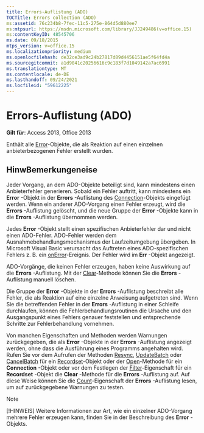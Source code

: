 ```yaml
---
title: Errors-Auflistung (ADO)
TOCTitle: Errors collection (ADO)
ms:assetid: 76c234b8-7fec-11c5-275e-864d5d880ee7
ms:mtpsurl: https://msdn.microsoft.com/library/JJ249486(v=office.15)
ms:contentKeyID: 48545706
ms.date: 09/18/2015
mtps_version: v=office.15
ms.localizationpriority: medium
ms.openlocfilehash: de32ce3ad9c24b27817d89d4456151ae5f64fd4a
ms.sourcegitcommit: a1d9041c20256616c9c183f7d1049142a7ac6991
ms.translationtype: MT
ms.contentlocale: de-DE
ms.lasthandoff: 09/24/2021
ms.locfileid: "59612225"
---
```

# <a name="errors-collection-ado"></a>Errors-Auflistung (ADO)


**Gilt für**: Access 2013, Office 2013

Enthält alle [Error](error-object-ado.md)-Objekte, die als Reaktion auf einen einzelnen anbieterbezogenen Fehler erstellt wurden.

## <a name="remarks"></a>HinwBemerkungeneise

Jeder Vorgang, an dem ADO-Objekte beteiligt sind, kann mindestens einen Anbieterfehler generieren. Sobald ein Fehler auftritt, kann mindestens ein **Error** -Objekt in der **Errors** -Auflistung des [Connection](connection-object-ado.md)-Objekts eingefügt werden. Wenn ein anderer ADO-Vorgang einen Fehler erzeugt, wird die **Errors** -Auflistung gelöscht, und die neue Gruppe der **Error** -Objekte kann in die **Errors** -Auflistung übernommen werden.

Jedes **Error** -Objekt stellt einen spezifischen Anbieterfehler dar und nicht einen ADO-Fehler. ADO-Fehler werden dem Ausnahmebehandlungsmechanismus der Laufzeitumgebung übergeben. In Microsoft Visual Basic verursacht das Auftreten eines ADO-spezifischen Fehlers z. B. ein [onError](onerror-event-rds.md)-Ereignis. Der Fehler wird im **Err** -Objekt angezeigt.

ADO-Vorgänge, die keinen Fehler erzeugen, haben keine Auswirkung auf die **Errors** -Auflistung. Mit der [Clear](clear-method-ado.md)-Methode können Sie die **Errors** -Auflistung manuell löschen.

Die Gruppe der **Error** -Objekte in der **Errors** -Auflistung beschreibt alle Fehler, die als Reaktion auf eine einzelne Anweisung aufgetreten sind. Wenn Sie die betreffenden Fehler in der **Errors** -Auflistung in einer Schleife durchlaufen, können die Fehlerbehandlungsroutinen die Ursache und den Ausgangspunkt eines Fehlers genauer feststellen und entsprechende Schritte zur Fehlerbehandlung vornehmen.

Von manchen Eigenschaften und Methoden werden Warnungen zurückgegeben, die als **Error** -Objekte in der **Errors** -Auflistung angezeigt werden, ohne dass die Ausführung eines Programms angehalten wird. Rufen Sie vor dem Aufrufen der Methoden [Resync](resync-method-ado.md), [UpdateBatch](updatebatch-method-ado.md) oder [CancelBatch](cancelbatch-method-ado.md) für ein [Recordset](recordset-object-ado.md)-Objekt oder der [Open](open-method-ado-connection.md)-Methode für ein **Connection** -Objekt oder vor dem Festlegen der [Filter](filter-property-ado.md)-Eigenschaft für ein **Recordset** -Objekt die **Clear** -Methode für die **Errors** -Auflistung auf. Auf diese Weise können Sie die [Count](count-property-ado.md)-Eigenschaft der **Errors** -Auflistung lesen, um auf zurückgegebene Warnungen zu testen.


> [!NOTE]
> [!HINWEIS] Weitere Informationen zur Art, wie ein einzelner ADO-Vorgang mehrere Fehler erzeugen kann, finden Sie in der Beschreibung des **Error** -Objekts.


